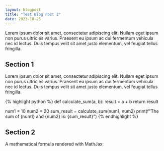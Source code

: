 ```yaml
---
layout: blogpost
title: "Test Blog Post 2"
date: 2023-10-25
---
```


Lorem ipsum dolor sit amet, consectetur adipiscing elit. Nullam eget ipsum non purus ultricies varius. Praesent eu ipsum ac dui fermentum vehicula nec id lectus. Duis tempus velit sit amet justo elementum, vel feugiat tellus fringilla.

<!-- more -->

## Section 1

Lorem ipsum dolor sit amet, consectetur adipiscing elit. Nullam eget ipsum non purus ultricies varius. Praesent eu ipsum ac dui fermentum vehicula nec id lectus. Duis tempus velit sit amet justo elementum, vel feugiat tellus fringilla.

{% highlight python %}
def calculate_sum(a, b):
    result = a + b
    return result

num1 = 10
num2 = 20
sum_result = calculate_sum(num1, num2)
print(f"The sum of {num1} and {num2} is: {sum_result}")
{% endhighlight %}

## Section 2

A mathematical formula rendered with MathJax:
<div class="math">
<script type="math/tex">
\frac{d}{dx} \left( \int_{a}^{x} f(u) \, du \right) = f(x)
</script>
</div>
